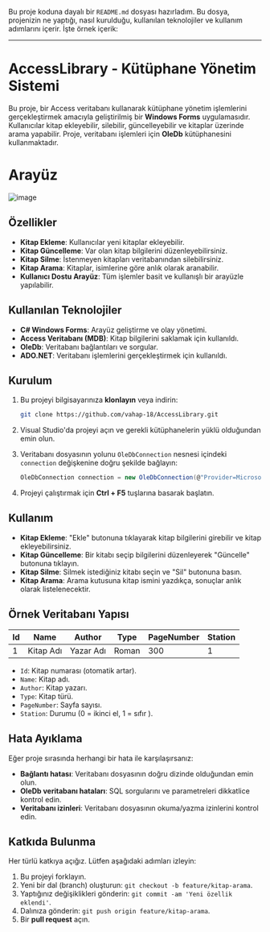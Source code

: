 Bu proje koduna dayalı bir `README.md` dosyası hazırladım. Bu dosya, projenizin ne yaptığı, nasıl kurulduğu, kullanılan teknolojiler ve kullanım adımlarını içerir. İşte örnek içerik:

---

# AccessLibrary - Kütüphane Yönetim Sistemi

Bu proje, bir Access veritabanı kullanarak kütüphane yönetim işlemlerini gerçekleştirmek amacıyla geliştirilmiş bir **Windows Forms** uygulamasıdır. Kullanıcılar kitap ekleyebilir, silebilir, güncelleyebilir ve kitaplar üzerinde arama yapabilir. Proje, veritabanı işlemleri için **OleDb** kütüphanesini kullanmaktadır.

# Arayüz
![image](https://github.com/user-attachments/assets/e104854e-4175-4193-acdf-4b0feb7377a4)


## Özellikler
- **Kitap Ekleme**: Kullanıcılar yeni kitaplar ekleyebilir.
- **Kitap Güncelleme**: Var olan kitap bilgilerini düzenleyebilirsiniz.
- **Kitap Silme**: İstenmeyen kitapları veritabanından silebilirsiniz.
- **Kitap Arama**: Kitaplar, isimlerine göre anlık olarak aranabilir.
- **Kullanıcı Dostu Arayüz**: Tüm işlemler basit ve kullanışlı bir arayüzle yapılabilir.

## Kullanılan Teknolojiler
- **C# Windows Forms**: Arayüz geliştirme ve olay yönetimi.
- **Access Veritabanı (MDB)**: Kitap bilgilerini saklamak için kullanıldı.
- **OleDb**: Veritabanı bağlantıları ve sorgular.
- **ADO.NET**: Veritabanı işlemlerini gerçekleştirmek için kullanıldı.

## Kurulum

1. Bu projeyi bilgisayarınıza **klonlayın** veya indirin:
   ```bash
   git clone https://github.com/vahap-18/AccessLibrary.git
   ```

2. Visual Studio'da projeyi açın ve gerekli kütüphanelerin yüklü olduğundan emin olun.
   
3. Veritabanı dosyasının yolunu `OleDbConnection` nesnesi içindeki `connection` değişkenine doğru şekilde bağlayın:
   ```csharp
   OleDbConnection connection = new OleDbConnection(@"Provider=Microsoft.ACE.OLEDB.12.0;Data Source=your-database-path.mdb");
   ```

4. Projeyi çalıştırmak için **Ctrl + F5** tuşlarına basarak başlatın.

## Kullanım

- **Kitap Ekleme**: "Ekle" butonuna tıklayarak kitap bilgilerini girebilir ve kitap ekleyebilirsiniz.
- **Kitap Güncelleme**: Bir kitabı seçip bilgilerini düzenleyerek "Güncelle" butonuna tıklayın.
- **Kitap Silme**: Silmek istediğiniz kitabı seçin ve "Sil" butonuna basın.
- **Kitap Arama**: Arama kutusuna kitap ismini yazdıkça, sonuçlar anlık olarak listelenecektir.

## Örnek Veritabanı Yapısı

| Id   | Name     | Author   | Type      | PageNumber | Station |
|------|----------|----------|-----------|------------|---------|
| 1    | Kitap Adı| Yazar Adı| Roman     | 300        | 1       |

- `Id`: Kitap numarası (otomatik artar).
- `Name`: Kitap adı.
- `Author`: Kitap yazarı.
- `Type`: Kitap türü.
- `PageNumber`: Sayfa sayısı.
- `Station`: Durumu (0 = ikinci el, 1 = sıfır ).

## Hata Ayıklama

Eğer proje sırasında herhangi bir hata ile karşılaşırsanız:
- **Bağlantı hatası**: Veritabanı dosyasının doğru dizinde olduğundan emin olun.
- **OleDb veritabanı hataları**: SQL sorgularını ve parametreleri dikkatlice kontrol edin.
- **Veritabanı izinleri**: Veritabanı dosyasının okuma/yazma izinlerini kontrol edin.

## Katkıda Bulunma

Her türlü katkıya açığız. Lütfen aşağıdaki adımları izleyin:
1. Bu projeyi forklayın.
2. Yeni bir dal (branch) oluşturun: `git checkout -b feature/kitap-arama`.
3. Yaptığınız değişiklikleri gönderin: `git commit -am 'Yeni özellik eklendi'`.
4. Dalınıza gönderin: `git push origin feature/kitap-arama`.
5. Bir **pull request** açın.
